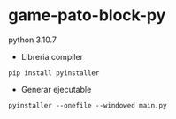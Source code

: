 # game-pato-block-py

python 3.10.7


* Libreria compiler
```
pip install pyinstaller
```

* Generar ejecutable
```
pyinstaller --onefile --windowed main.py
```


